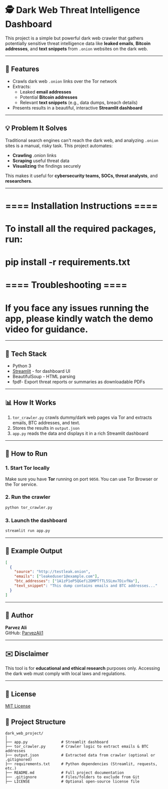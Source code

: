 # 🕵️ Dark Web Threat Intelligence Dashboard

This project is a simple but powerful dark web crawler that gathers potentially sensitive threat intelligence data like **leaked emails**, **Bitcoin addresses**, and **text snippets** from `.onion` websites on the dark web.

---

## 🚀 Features
- Crawls dark web `.onion` links over the Tor network
- Extracts:
  - Leaked **email addresses**
  - Potential **Bitcoin addresses**
  - Relevant **text snippets** (e.g., data dumps, breach details)
- Presents results in a beautiful, interactive **Streamlit dashboard**

---

## 💡 Problem It Solves
Traditional search engines can't reach the dark web, and analyzing `.onion` sites is a manual, risky task. This project automates:

- **Crawling** .onion links
- **Scraping** useful threat data
- **Visualizing** the findings securely

This makes it useful for **cybersecurity teams, SOCs, threat analysts**, and **researchers**.

---

# ==== Installation Instructions ====
# To install all the required packages, run:
# pip install -r requirements.txt

# ==== Troubleshooting ====
# If you face any issues running the app, please kindly watch the demo video for guidance.
---


## 🚧 Tech Stack
- Python 3
- [Streamlit](https://streamlit.io/) - for dashboard UI
- BeautifulSoup - HTML parsing
- fpdf- Export threat reports or summaries as downloadable PDFs


---



## 📊 How It Works
1. `tor_crawler.py` crawls dummy/dark web pages via Tor and extracts emails, BTC addresses, and text.
2. Stores the results in `output.json`
3. `app.py` reads the data and displays it in a rich Streamlit dashboard

---

## 💼 How to Run
### 1. Start Tor locally
Make sure you have **Tor** running on port `9050`. You can use Tor Browser or the Tor service.


### 2. Run the crawler
```bash
python tor_crawler.py
```

### 3. Launch the dashboard
```bash
streamlit run app.py
```

---

## 🏑 Example Output
```json
[
  {
    "source": "http://testleak.onion",
    "emails": ["leakeduser1@example.com"],
    "btc_addresses": ["1A1zP1eP5QGefi2DMPTfTL5SLmv7DivfNa"],
    "text_snippet": "This dump contains emails and BTC addresses..."
  }
]
```

---

## 🌟 Author
**Parvez Ali**  
GitHub: [ParvezAli1](https://github.com/ParvezAli1)

---

## ✉️ Disclaimer
This tool is for **educational and ethical research** purposes only. Accessing the dark web must comply with local laws and regulations.

---

## 📁 License
[MIT License](LICENSE)

## 📁 Project Structure

```
dark_web_project/
│
├── app.py               # Streamlit dashboard
├── tor_crawler.py       # Crawler logic to extract emails & BTC addresses
├── output.json          # Extracted data from crawler (optional or .gitignored)
├── requirements.txt     # Python dependencies (Streamlit, requests, etc.)
├── README.md            # Full project documentation
├── .gitignore           # Files/folders to exclude from Git
├── LICENSE              # Optional open-source license file
```




